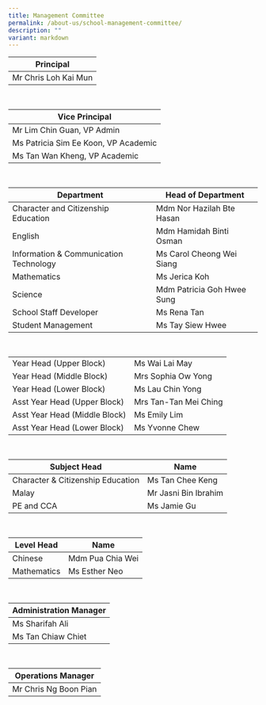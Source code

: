 ```yaml
---
title: Management Committee
permalink: /about-us/school-management-committee/
description: ""
variant: markdown
---
```

| Principal | 
| -------- |
| Mr Chris Loh Kai Mun   | 


<br>


| Vice Principal | 
| -------- | 
| Mr Lim Chin Guan, VP Admin
| Ms Patricia Sim Ee Koon, VP Academic
| Ms Tan Wan Kheng, VP Academic | 


<br>


| Department | Head of Department  | 
| -------- | -------- | 
| Character and Citizenship Education     | Mdm Nor Hazilah Bte Hasan     |
| English  | Mdm Hamidah Binti Osman  |
| Information &amp; Communication Technology | Ms Carol Cheong Wei Siang  |
| Mathematics |  Ms Jerica Koh |
| Science  |  Mdm Patricia Goh Hwee Sung  |
| School Staff Developer  | Ms Rena Tan  |
|  Student Management | Ms Tay Siew Hwee  |

<br>


|  |  | 
| -------- | -------- | 
| Year Head (Upper Block)     | Ms Wai Lai May     |
| Year Head (Middle Block)     | Mrs Sophia Ow Yong     |
| Year Head (Lower Block)     | Ms Lau Chin Yong     |
| Asst Year Head (Upper Block)     | Mrs Tan-Tan Mei Ching     |
| Asst Year Head (Middle Block)     | Ms Emily Lim     |
| Asst Year Head (Lower Block)     | Ms Yvonne Chew     |

<br>



| Subject Head | Name | 
| -------- | -------- | 
| Character &amp; Citizenship Education     | Ms Tan Chee Keng     |
| Malay  |  Mr Jasni Bin Ibrahim  |
| PE and CCA  | Ms Jamie Gu  |

<br>

| Level Head | Name |
| -------- | -------- |
| Chinese  |  Mdm Pua Chia Wei    |
| Mathematics  |  Ms Esther Neo  |


<br>

| Administration Manager |
|---|
| Ms Sharifah Ali  |
| Ms Tan Chiaw Chiet |

<br>



|   Operations Manager  |
|-----------|
| Mr Chris Ng Boon Pian |